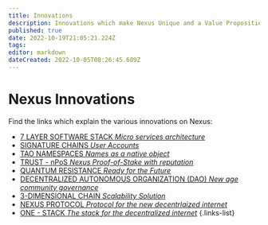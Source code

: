 ```yaml
---
title: Innovations
description: Innovations which make Nexus Unique and a Value Proposition
published: true
date: 2022-10-19T21:05:21.224Z
tags: 
editor: markdown
dateCreated: 2022-10-05T08:26:45.609Z
---
```


# Nexus Innovations
Find the links which explain the various innovations on Nexus:

- [7 LAYER SOFTWARE STACK *Micro services architecture*](/innovations/software-stack)
- [SIGNATURE CHAINS *User Accounts*](/innovations/signature-chains)
- [TAO NAMESPACES *Names as a native object*](/innovations/tao-namespaces)
- [TRUST - nPoS *Nexus Proof-of-Stake with reputation*](/innovations/trust-npos)
- [QUANTUM RESISTANCE *Ready for the Future*](/innovations/quantum-resistance)
- [DECENTRALIZED AUTONOMOUS ORGANIZATION (DAO) *New age community governance*](/innovations/dao)
- [3-DIMENSIONAL CHAIN *Scalability Solution*](/innovations/3-dimensional-chain)
- [NEXUS PROTOCOL *Protocol for the new decentrlaized internet*](/innovations/nexus-protocol)
- [ONE - STACK *The stack for the decentralized internet*](/innovations/one-stack)
{.links-list}










